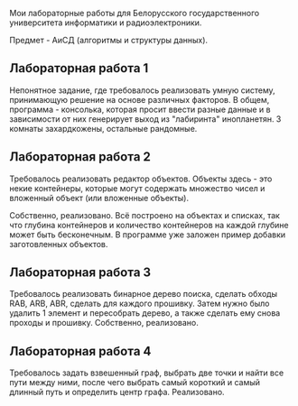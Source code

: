 Мои лабораторные работы для Белорусского государственного университета информатики и радиоэлектроники.

Предмет - АиСД (алгоритмы и структуры данных).

<h2> Лабораторная работа 1 </h2>

Непонятное задание, где требовалось реализовать умную систему, принимающую решение на основе различных факторов. В общем, программа - консолька, которая просит ввести разные данные и в зависимости от них генерирует выход из "лабиринта" инопланетян. 3 комнаты захардкожены, остальные рандомные.

<h2> Лабораторная работа 2 </h2>

Требовалось реализовать редактор объектов. Объекты здесь - это некие контейнеры, которые могут содержать множество чисел и вложенный объект (или вложенные объекты).

Собственно, реализовано. Всё построено на объектах и списках, так что глубина контейнеров и количество контейнеров на каждой глубине может быть бесконечным. В программе уже заложен пример добавки заготовленных объектов.

<h2> Лабораторная работа 3 </h2>

Требовалось реализовать бинарное дерево поиска, сделать обходы RAB, ARB, ABR, сделать для каждого прошивку. Затем нужно было удалить 1 элемент и пересобрать дерево, а также сделать ему снова проходы и прошивку. Собственно, реализовано.

<h2> Лабораторная работа 4 </h2>

Требовалось задать взвешенный граф, выбрать две точки и найти все пути между ними, после чего выбрать самый короткий и самый длинный путь и определить центр графа. Реализовано. 
